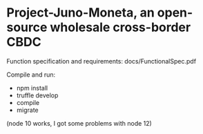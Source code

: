 # Project-Juno-Moneta, an open-source wholesale cross-border CBDC

Function specification and requirements: 
docs/FunctionalSpec.pdf

Compile and run:
- npm install
- truffle develop
- compile
- migrate

(node 10 works, I got some problems with node 12)

